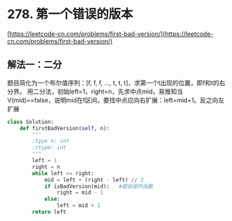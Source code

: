 # 278. 第一个错误的版本
[https://leetcode-cn.com/problems/first-bad-version/](https://leetcode-cn.com/problems/first-bad-version/)
## 解法一：二分
题目简化为一个布尔值序列：[f, f, f, ..., t, t, t]，求第一个t出现的位置，即f和t的右分界。
用二分法，初始left=1，right=n，先求中点mid，易推知当V(mid)==false，说明mid在f区间，要找中点应向右扩展：left=mid+1。反之向左扩展
```python
class Solution:
    def firstBadVersion(self, n):
        """
        :type n: int
        :rtype: int
        """
        left = 1
        right = n
        while left <= right:
            mid = left + (right - left) // 2
            if isBadVersion(mid):   #题目提供函数
                right = mid - 1
            else:
                left = mid + 1
        return left
```